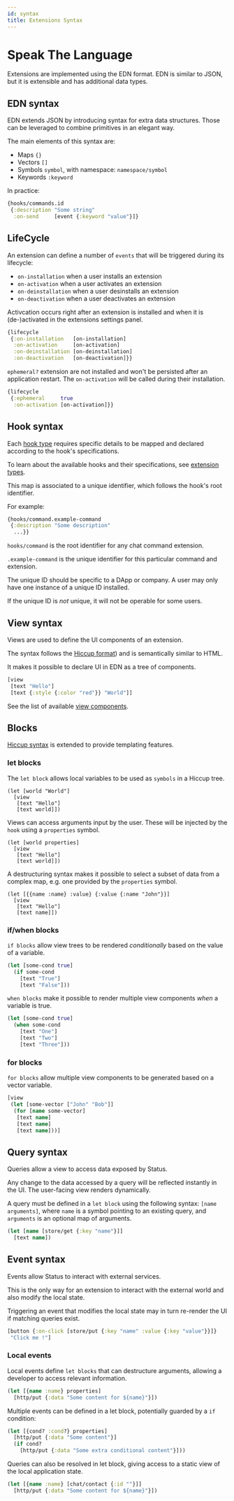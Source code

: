 ```yaml
---
id: syntax
title: Extensions Syntax
---
```


# Speak The Language

Extensions are implemented using the EDN format. EDN is similar to JSON, but it is extensible and has additional data types.

## EDN syntax

EDN extends JSON by introducing syntax for extra data structures. Those can be leveraged to combine primitives in an elegant way.

The main elements of this syntax are:

* Maps     `{}`
* Vectors  `[]`
* Symbols  `symbol`, with namespace: `namespace/symbol`
* Keywords `:keyword`

In practice:

```clojure
{hooks/commands.id
 {:description "Some string"
  :on-send     [event {:keyword "value"}]}
```

## LifeCycle

An extension can define a number of `events` that will be triggered during its lifecycle:

* `on-installation` when a user installs an extension
* `on-activation` when a user activates an extension
* `on-deinstallation` when a user desinstalls an extension
* `on-deactivation` when a user deactivates an extension

Activcation occurs right after an extension is installed and when it is (de-)activated in the extensions settings panel.

```clojure
{lifecycle
 {:on-installation   [on-installation]
  :on-activation     [on-activation]
  :on-deinstallation [on-deinstallation]
  :on-deactivation   [on-deactivation]}}
```

`ephemeral?` extension are not installed and won't be persisted after an application restart. The `on-activation` will be called during their installation.

```clojure
{lifecycle
 {:ephemeral     true
  :on-activation [on-activation]}}
```

## Hook syntax

Each [hook type](https://status.im/extensions/extension_types.html) requires specific details to be mapped and declared according to the hook's specifications. 

To learn about the available hooks and their specifications, see [extension types](https://status.im/extensions/extension_types.html).

This map is associated to a unique identifier, which follows the hook's root identifier.

For example:

```clojure
{hooks/command.example-command
 {:description "Some description"
  ...}}
```

`hooks/command` is the root identifier for any chat command extension.

`.example-command` is the unique identifier for this particular command and extension. 

The unique ID should be specific to a DApp or company. A user may only have one instance of a unique ID installed. 

If the unique ID is _not_ unique, it will not be operable for some users.

## View syntax

Views are used to define the UI components of an extension. 

The syntax follows the [Hiccup format](https://github.com/weavejester/hiccup/wiki/Syntax)) and is semantically similar to HTML. 

It makes it possible to declare UI in EDN as a tree of components.

```clojure
[view
 [text "Hello"]
 [text {:style {:color "red"}} "World"]]
```

See the list of available [view components](https://status.im/extensions/reference_views.html).

## Blocks

[Hiccup syntax](https://github.com/weavejester/hiccup/wiki/Syntax) is extended to provide templating features.

### let blocks

The `let block` allows local variables to be used as `symbols` in a Hiccup tree.

```
(let [world "World"]
  [view
   [text "Hello"]
   [text world]])
```

Views can access arguments input by the user. These will be injected by the `hook` using a `properties` symbol.

```
(let [world properties]
  [view
   [text "Hello"]
   [text world]])
```

A destructuring syntax makes it possible to select a subset of data from a complex map, e.g. one provided by the `properties` symbol.

```
(let [{{name :name} :value} {:value {:name "John"}}]
  [view
   [text "Hello"]
   [text name]])
```

### if/when blocks

`if blocks` allow view trees to be rendered _conditionally_ based on the value of a variable.

```clojure
(let [some-cond true]
  (if some-cond
    [text "True"]
    [text "False"]))
```

`when blocks` make it possible to render multiple view components _when_ a variable is true.

```clojure
(let [some-cond true]
  (when some-cond
    [text "One"]
    [text "Two"]
    [text "Three"]))
```

### for blocks

`for blocks` allow multiple view components to be generated based on a vector variable.

```clojure
[view
 (let [some-vector ["John" "Bob"]]
  (for [name some-vector]
   [text name]
   [text name]
   [text name]))]
```

## Query syntax

Queries allow a view to access data exposed by Status. 

Any change to the data accessed by a query will be reflected instantly in the UI. The user-facing view renders dynamically.

A query must be defined in a `let block` using the following syntax: `[name arguments]`, where `name` is a symbol pointing to an existing query, and `arguments` is an optional map of arguments.

```clojure
(let [name [store/get {:key "name"}]]
  [text name])
```

## Event syntax

Events allow Status to interact with external services. 

This is the only way for an extension to interact with the external world and also modify the local state. 

Triggering an event that modifies the local state may in turn re-render the UI if matching queries exist.

```clojure
[button {:on-click [store/put {:key "name" :value {:key "value"}}]}
 "Click me !"]
```

### Local events

Local events define `let blocks` that can destructure arguments, allowing a developer to access relevant information.

```clojure
(let [{name :name} properties]
  [http/put {:data "Some content for ${name}"}])
```

Multiple events can be defined in a let block, potentially guarded by a `if` condition:

```clojure
(let [{cond? :cond?} properties]
  [http/put {:data "Some content"}]
  (if cond?
    [http/put {:data "Some extra conditional content"}]))
```

Queries can also be resolved in let block, giving access to a static view of the local application state.

```clojure
(let [{name :name} [chat/contact {:id ""}]]
  [http/put {:data "Some content for ${name}"}])
```